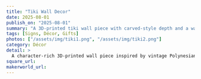 ```yaml
---
title: "Tiki Wall Decor"
date: 2025-08-01
publish_on: "2025-08-01"
summary: "A 3D-printed tiki wall piece with carved-style depth and a warm wood-tone finish — bringing playful Polynesian flair to a bar, patio, or tropical-themed space."
tags: [Signs, Décor, Gifts]
photos: ["/assets/img/tiki1.png", "/assets/img/tiki2.png"]
category: Décor
detail: >
  A character-rich 3D-printed wall piece inspired by vintage Polynesian tiki carvings, featuring layered depth and a faux-wood effect for warm tropical energy. Perfect for themed bars, patios, game rooms, or anyone looking to bring playful vacation vibes to their space — bold, fun, and conversation-starting décor.
square_url:
makerworld_url:
---
```

